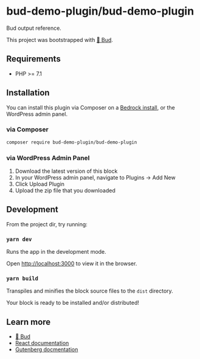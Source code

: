 # bud-demo-plugin/bud-demo-plugin

Bud output reference.

This project was bootstrapped with [🌱 Bud](https://github.com/roots/bud).

## Requirements

- PHP >= 7.1

## Installation

You can install this plugin via Composer on a [Bedrock install](https://roots.io/bedrock/), or the WordPress admin panel.

### via Composer

```sh
composer require bud-demo-plugin/bud-demo-plugin
```

### via WordPress Admin Panel

1. Download the latest version of this block
2. In your WordPress admin panel, navigate to Plugins -> Add New
3. Click Upload Plugin
4. Upload the zip file that you downloaded

## Development

From the project dir, try running:

### `yarn dev`

Runs the app in the development mode.

Open [http://localhost:3000](http://localhost:3000) to view it in the browser.

### `yarn build`

Transpiles and minifies the block source files to the `dist` directory.

Your block is ready to be installed and/or distributed!

## Learn more

- [🌱 Bud](https://github.com/roots/bud)
- [React documentation](https://reactjs.org/)
- [Gutenberg docmentation](https://github.com/WordPress/gutenberg/tree/master/docs)
